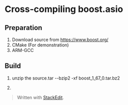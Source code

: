 # Cross-compiling boost.asio

## Preparation
1. Download source from https://www.boost.org/
2. CMake (For demonstration)
3. ARM-GCC

## Build
1. unzip the source.tar --bzip2 -xf boost_1_67_0.tar.bz2

2.


> Written with [StackEdit](https://stackedit.io/).
<!--stackedit_data:
eyJoaXN0b3J5IjpbLTE4ODM5NDUwMjAsMjYwOTU5NTgxLDgwND
gzMzEwNl19
-->